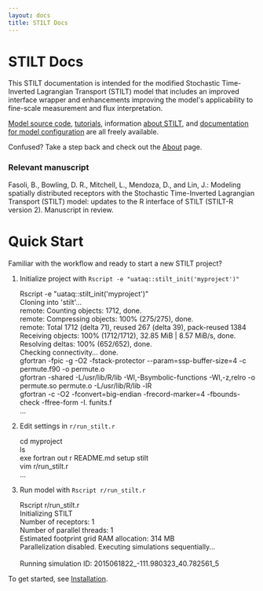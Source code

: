```yaml
---
layout: docs
title: STILT Docs
---
```


# STILT Docs

This STILT documentation is intended for the modified Stochastic Time-Inverted Lagrangian Transport (STILT) model that includes an improved interface wrapper and enhancements improving the model's applicability to fine-scale measurement and flux interpretation.  

[Model source code](https://github.com/uataq/stilt), [tutorials](https://github.com/uataq/stilt-tutorials), information [about STILT]({{"/"|relative_url}}), and [documentation for model configuration]({{"/docs"|relative_url}}) are all freely available.

Confused? Take a step back and check out the [About]({{"/about"|relative_url}}) page.

### Relevant manuscript

Fasoli, B., Bowling, D. R., Mitchell, L., Mendoza, D., and Lin, J.: Modeling spatially distributed receptors with the Stochastic Time-Inverted Lagrangian Transport (STILT) model: updates to the R interface of STILT (STILT-R version 2). Manuscript in review.


# Quick Start

Familiar with the workflow and ready to start a new STILT project?

1. Initialize project with `Rscript -e "uataq::stilt_init('myproject')"`
    <div class="terminal">
      <div class="terminal-osx-button"></div>
      <div class="terminal-osx-button"></div>
      <div class="terminal-osx-button"></div>
      <div class="terminal-command">
        Rscript -e "uataq::stilt_init('myproject')"
      </div>
      <div class="terminal-return">
        Cloning into 'stilt'...<br>
        remote: Counting objects: 1712, done.<br>
        remote: Compressing objects: 100% (275/275), done.<br>
        remote: Total 1712 (delta 71), reused 267 (delta 39), pack-reused 1384<br>
        Receiving objects: 100% (1712/1712), 32.85 MiB | 8.57 MiB/s, done.<br>
        Resolving deltas: 100% (652/652), done.<br>
        Checking connectivity... done.<br>
        gfortran  -fpic -g -O2 -fstack-protector --param=ssp-buffer-size=4  -c  permute.f90 -o permute.o<br>
        gfortran -shared -L/usr/lib/R/lib -Wl,-Bsymbolic-functions -Wl,-z,relro -o permute.so permute.o -L/usr/lib/R/lib -lR<br>
        gfortran -c -O2 -fconvert=big-endian -frecord-marker=4 -fbounds-check -ffree-form -I. funits.f<br>
        ...    
      </div>
    </div>

2. Edit settings in `r/run_stilt.r`
    <div class="terminal">
      <div class="terminal-osx-button"></div>
      <div class="terminal-osx-button"></div>
      <div class="terminal-osx-button"></div>
      <div class="terminal-command">
        cd myproject
      </div>
      <div class="terminal-command">
        ls
      </div>
      <div class="terminal-return">
        exe  fortran  out  r  README.md  setup  stilt
      </div>
      <div class="terminal-command">
        vim r/run_stilt.r
      </div>
      <div class="terminal-return">
        ...
      </div>
    </div>

3. Run model with `Rscript r/run_stilt.r`
    <div class="terminal">
      <div class="terminal-osx-button"></div>
      <div class="terminal-osx-button"></div>
      <div class="terminal-osx-button"></div>
      <div class="terminal-command">
        Rscript r/run_stilt.r
      </div>
      <div class="terminal-return">
        Initializing STILT<br>
        Number of receptors: 1<br>
        Number of parallel threads: 1<br>
        Estimated footprint grid RAM allocation: 314 MB<br>
        Parallelization disabled. Executing simulations sequentially...<br>
        <br>
        Running simulation ID:   2015061822_-111.980323_40.782561_5
      </div>
    </div>

To get started, see [Installation]({{"/docs/install.html"|relative_url}}).

